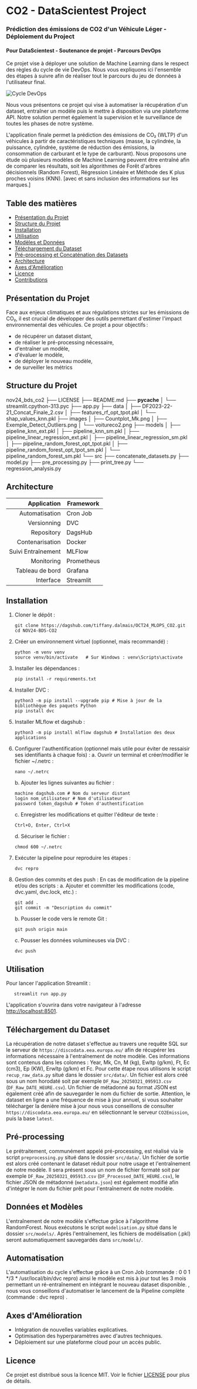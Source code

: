 # CO2 - DataScientest Project
### Prédiction des émissions de CO2 d'un Véhicule Léger - Déploiement du Project
#### Pour DataScientest - Soutenance de projet - Parcours DevOps


Ce projet vise à déployer une solution de Machine Learning dans le respect des règles du cycle de vie DevOps. Nous vous expliquons ici l'ensemble des étapes à suivre afin de réaliser tout le parcours du jeu de données à l'utilisateur final.

<picture>
 <img align="center" alt="Cycle DevOps" src="https://browserstack.wpenginepowered.com/wp-content/uploads/2023/02/DevOps-Lifecycle.jpg">
</picture>

Nous vous présentons ce projet qui vise à automatiser la récupération d'un dataset, entraîner un modèle puis le mettre à disposition via une plateforme API. Notre solution permet également la supervision et le surveillance de toutes les phases de notre système. 

L'application finale permet la prédiction des émissions de CO₂ (WLTP) d'un véhicules à partir de caractéristiques techniques (masse, la cylindrée, la puissance, cylindrée, système de réduction des émissions, la consommation de carburant et le type de carburant). Nous proposons une étude où plusieurs modèles de Machine Learning peuvent être entraîné afin de comparer les résultats, soit les algorithmes de Forêt d'arbres décisionnels (Random Forest), Régression Linéaire et Méthode des K plus proches voisins (KNN).
[avec et sans inclusion des informations sur les marques.]

## Table des matières

- [Présentation du Projet](#présentation-du-projet)
- [Structure du Projet](#structure-du-projet)
- [Installation](#installation)
- [Utilisation](#utilisation)
- [Modèles et Données](#modèles-et-données)
- [Téléchargement du Dataset](#téléchargement-du-dataset)
- [Pré-processing et Concaténation des Datasets](#pré-processing-et-concaténation-des-datasets)
- [Architecture](#architecture)
- [Axes d'Amélioration](#axes-damélioration)
- [Licence](#licence)
- [Contributions](#contributions)

## Présentation du Projet

Face aux enjeux climatiques et aux régulations strictes sur les émissions de CO₂, il est crucial de développer des outils permettant d'estimer l'impact environnemental des véhicules. Ce projet a pour objectifs :
- de récupérer un dataset distant,
- de réaliser le pré-processing nécessaire,
- d'entraîner un modèle,
- d'évaluer le modèle,
- de déployer le nouveau modèle,
- de surveiller les métrics

## Structure du Projet

  nov24_bds_co2
├── LICENSE
├── README.md
├── __pycache__
│   └── streamlit.cpython-313.pyc
├── app.py
├── data
│   ├── DF2023-22-21_Concat_Finale_2.csv
│   ├── features_rf_opt_tpot.pkl
│   └── shap_values_knn.pkl
├── images
│   ├── Countplot_Mk.png
│   ├── Exemple_Detect_Outliers.png
│   └── voitureco2.png
├── models
│   ├── pipeline_knn_ext.pkl
│   ├── pipeline_knn_sm.pkl
│   ├── pipeline_linear_regression_ext.pkl
│   ├── pipeline_linear_regression_sm.pkl
│   ├── pipeline_random_forest_opt_tpot.pkl
│   ├── pipeline_random_forest_opt_tpot_sm.pkl
│   └── pipeline_random_forest_sm.pkl
└── src
    ├── concatenate_datasets.py
    ├── model.py
    ├── pre_processing.py
    ├── print_tree.py
    └── regression_analysis.py

       
## Architecture

|     Application    | Framework |
|-------------------:|-----------|
|   Automatisation   | Cron Job  |
|     Versionning    | DVC       |
|      Repository    | DagsHub   |
|   Contenarisation  | Docker    |
| Suivi Entraînement | MLFlow    |
|     Monitoring     | Prometheus|
|  Tableau de bord   | Grafana   |
|     Interface      | Streamlit |



## Installation

1. Cloner le dépôt :

       git clone https://dagshub.com/tiffany.dalmais/OCT24_MLOPS_CO2.git
       cd NOV24-BDS-CO2

2. Créer un environnement virtuel (optionnel, mais recommandé) :

       python -m venv venv
       source venv/bin/activate   # Sur Windows : venv\Scripts\activate

3. Installer les dépendances :

       pip install -r requirements.txt

4. Installer DVC :

       python3 -m pip install --upgrade pip # Mise à jour de la bibliothèque des paquets Python
       pip install dvc

5. Installer MLflow et dagshub :

       python3 -m pip install mlflow dagshub # Installation des deux applications


6. Configurer l'authentification (optionnel mais utile pour éviter de ressaisir ses identifiants à chaque fois) : 
       a. Ouvrir un terminal et créer/modifier le fichier ~/.netrc :

       nano ~/.netrc

    b. Ajouter les lignes suivantes au fichier : 

       machine dagshub.com # Nom du serveur distant
       login nom_utilisateur # Nom d'utilisateur
       password token_dagshub # Token d'authentification

    c. Enregistrer les modifications et quitter l'éditeur de texte : 

       Ctrl+O, Enter, Ctrl+X

    d. Sécuriser le fichier : 

       chmod 600 ~/.netrc


8. Exécuter la pipeline pour reproduire les étapes : 

       dvc repro

10. Gestion des commits et des push : 
En cas de modification de la pipeline et/ou des scripts : 
    a. Ajouter et committer les modifications (code, dvc.yaml, dvc.lock, etc.) :
    
        git add .
        git commit -m "Description du commit"

    b. Pousser le code vers le remote Git :
    
        git push origin main

    c. Pousser les données volumineuses via DVC :

        dvc push
       
## Utilisation

Pour lancer l'application Streamlit :

       streamlit run app.py

L'application s'ouvrira dans votre navigateur à l'adresse [http://localhost:8501](http://localhost:8501).

## Téléchargement du Dataset

La récupération de notre dataset s'effectue au travers une requête SQL sur le serveur de `https://discodata.eea.europa.eu/` afin de récupérer les informations nécessaire à l'entraînement de notre modèle. Ces informations sont contenus dans les colonnes : Year, Mk, Cn, M (kg), Ewltp (g/km), Ft, Ec (cm3), Ep (KW), Erwltp (g/km) et Fc. Pour cette étape nous utilisons le script `recup_raw_data.py` situé dans le dossier `src/data/`. Un fichier est alors créé sous un nom horodaté soit par exemple `DF_Raw_20250321_095913.csv` (`DF_Raw_DATE_HEURE.csv`). Un fichier de métadonné au format JSON est également créé afin de sauvegarder le nom du fichier de sortie.
Attention, le dataset en ligne a une fréquence de mise à jour annuel, si vous souhaiter télécharger la denière mise à jour  nous vous conseillons de consulter `https://discodata.eea.europa.eu/` en sélectionnant le serveur `CO2Emission`, puis la base `latest`.


## Pré-processing

Le prétraitement, communément appelé pré-processing, est réalisé via le script `preprocessing.py` situé dans le dossier `src/data/`. Un fichier de sortie est alors créé contenant le dataset réduit pour notre usage et l'entraînement de notre modèle. Il sera présent sous un nom de fichier formaté soit par exemple `DF_Raw_20250321_095913.csv` (`DF_Processed_DATE_HEURE.csv`), le fichier JSON de métadonné (`metadata.json`) est également modifié afin d'intégrer le nom du fichier prêt pour l'entraînement de notre modèle.


## Données et Modèles

L'entraînement de notre modèle s'effectue grâce à l'algorithme RandomForest. Nous exécutons le script `modelisation.py` situé dans le dossier `src/models/`. Après l'entraînement, les fichiers de modélisation (.pkl) seront automatiquement sauvegardés dans `src/models/`.


## Automatisation

L'automatisation du cycle s'effectue grâce à un Cron Job (commande : 0 0 1 */3 * /usr/local/bin/dvc repro) ainsi le modèle est mis à jour tout les 3 mois permettant un ré-entraînement en intégrant le nouveau dataset disponible. , nous vous conseillons d'automatiser le lancement de la Pipeline complète (commande : dvc repro) . 

## Axes d'Amélioration

- Intégration de nouvelles variables explicatives.
- Optimisation des hyperparamètres avec d'autres techniques.
- Déploiement sur une plateforme cloud pour un accès public.

## Licence

Ce projet est distribué sous la licence MIT. Voir le fichier [LICENSE](LICENSE) pour plus de détails.
